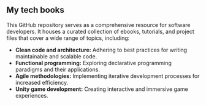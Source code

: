 ## **My tech books**

This GitHub repository serves as a comprehensive resource for software developers. It houses a curated collection of ebooks, tutorials, and project files that cover a wide range of topics, including:

* **Clean code and architecture:** Adhering to best practices for writing maintainable and scalable code.
* **Functional programming:** Exploring declarative programming paradigms and their applications.
* **Agile methodologies:** Implementing iterative development processes for increased efficiency.
* **Unity game development:** Creating interactive and immersive game experiences.
